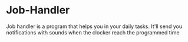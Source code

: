 # Job-Handler
Job handler is a program that helps you in your daily tasks. It'll send you notifications with sounds when the clocker reach the programmed time
